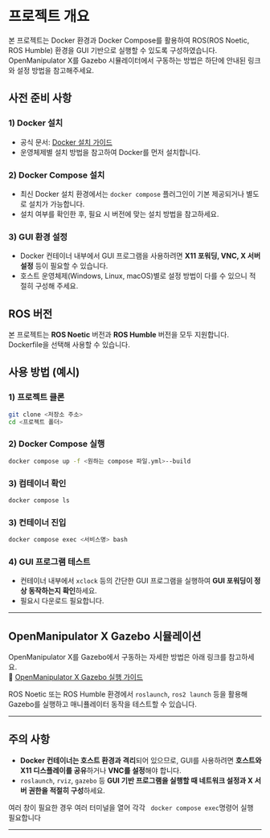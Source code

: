 # 프로젝트 개요
본 프로젝트는 Docker 환경과 Docker Compose를 활용하여 ROS(ROS Noetic, ROS Humble) 환경을 GUI 기반으로 실행할 수 있도록 구성하였습니다.  
OpenManipulator X를 Gazebo 시뮬레이터에서 구동하는 방법은 하단에 안내된 링크와 설정 방법을 참고해주세요.

## 사전 준비 사항
### 1) Docker 설치
- 공식 문서: [Docker 설치 가이드](https://docs.docker.com/engine/install/)
- 운영체제별 설치 방법을 참고하여 Docker를 먼저 설치합니다.

### 2) Docker Compose 설치
- 최신 Docker 설치 환경에서는 `docker compose` 플러그인이 기본 제공되거나 별도로 설치가 가능합니다.
- 설치 여부를 확인한 후, 필요 시 버전에 맞는 설치 방법을 참고하세요.

### 3) GUI 환경 설정
- Docker 컨테이너 내부에서 GUI 프로그램을 사용하려면 **X11 포워딩, VNC, X 서버 설정** 등이 필요할 수 있습니다.
- 호스트 운영체제(Windows, Linux, macOS)별로 설정 방법이 다를 수 있으니 적절히 구성해 주세요.

## ROS 버전
본 프로젝트는 **ROS Noetic** 버전과 **ROS Humble** 버전을 모두 지원합니다.  
Dockerfile을 선택해 사용할 수 있습니다.

## 사용 방법 (예시)
### 1) 프로젝트 클론
```bash
git clone <저장소 주소>
cd <프로젝트 폴더>
```
### 2) Docker Compose 실행
```bash
docker compose up -f <원하는 compose 파일.yml>--build
```

### 3) 컴테이너 확인
```bash
docker compose ls
```
### 3) 컨테이너 진입
```bash
docker compose exec <서비스명> bash
```
### 4) GUI 프로그램 테스트

- 컨테이너 내부에서 `xclock` 등의 간단한 GUI 프로그램을 실행하여 **GUI 포워딩이 정상 동작하는지 확인**하세요.
- 필요시 다운로드 필요합니다.
---

## OpenManipulator X Gazebo 시뮬레이션

OpenManipulator X를 Gazebo에서 구동하는 자세한 방법은 아래 링크를 참고하세요.  
🔗 [OpenManipulator X Gazebo 실행 가이드](https://emanual.robotis.com/docs/en/platform/openmanipulator_x/ros_simulation/#launch-gazebo)

ROS Noetic 또는 ROS Humble 환경에서 `roslaunch`, `ros2 launch` 등을 활용해 Gazebo를 실행하고 매니퓰레이터 동작을 테스트할 수 있습니다.



---

## 주의 사항

- **Docker 컨테이너는 호스트 환경과 격리**되어 있으므로, GUI를 사용하려면 **호스트와 X11 디스플레이를 공유**하거나 **VNC를 설정**해야 합니다.
- `roslaunch`, `rviz`, `gazebo` 등 **GUI 기반 프로그램을 실행할 때 네트워크 설정과 X 서버 권한을 적절히 구성**하세요.

여러 창이 필요한 경우 여러 터미널을 열어 각각 
```  docker compose exec ```명령어 실행 필요합니다

---

